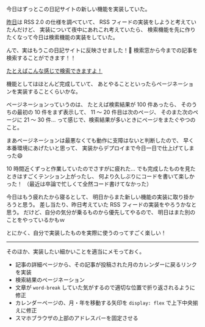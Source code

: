 今日はずっとこの日記サイトの新しい機能を実装していた。

[昨日](/2018/02/10)は RSS 2.0 の仕様を調べていて、
RSS フィードの実装をしようと考えていたんだけど、
実装について夜中にあれこれ考えていたら、
検索機能を先に作りたくなって今日は検索機能の実装をしていた。

んで、実はもうこの日記サイトに反映させました！:tada:
検索窓から今までの記事を検索することができます！！

[たとえばこんな感じで検索できますよ！](/search?q=ポケモン)

機能としてはほとんど完成していて、
あとやることといったらページネーションを実装することくらいかな。

ページネーションっていうのは、
たとえば検索結果が 100 件あったら、
そのうちの最初の 10 件をまず表示して、
11 〜 20 件目は次のページ、
そのまた次のページに 21 〜 30 件...
って感じで、検索結果が多いときにページをまたぐやつのこと。

まあページネーションは最悪なくても動作に支障はないと判断したので、
早く本番環境にあげたいと思って、
実装からデプロイまで今日一日で仕上げてしまった:smile:

10 時間近くずっと作業していたのでさすがに疲れた...
でも完成したものを見たときはすごくテンション上がったし、
何より久しぶりにコードを書いて楽しかった！
（最近は卒論で忙しくて全然コード書けてなかった）

今日はもう疲れたから寝るとして、
明日からまた新しい機能の実装に取り掛かろうと思う。
差し当たり、昨日考えていた RSS フィードの実装をやろうかなと思う。
だけど、自分の気分が乗るものから優先してやるので、
明日はまた別のことをやっているかもｗ

とにかく、自分で実装したものを実際に使うのってすごく楽しい！

***

そのほか、実装したい細かいことを適当にメモっておく。

* 記事の詳細ページから、その記事が投稿された月のカレンダーに戻るリンクを実装
* 検索結果のページネーション
* 文章が `word-break` していた気がするので適切な位置で折り返されるように修正
* カレンダーページの、月・年を移動する矢印を `display: flex` で上下中央揃えに修正
* スマホブラウザの上部のアドレスバーを固定させる
